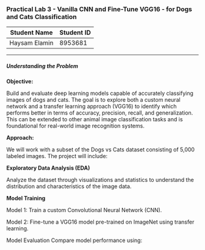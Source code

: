 ### Practical Lab 3 - Vanilla CNN and Fine-Tune VGG16 - for Dogs and Cats Classification

| Student Name  | Student ID |
|---------------|------------|
| Haysam Elamin | 8953681    |

---

##### Understanding the Problem
**Objective:**

Build and evaluate deep learning models capable of accurately classifying images of dogs and cats. The goal is to explore both a custom neural network and a transfer learning approach (VGG16) to identify which performs better in terms of accuracy, precision, recall, and generalization. This can be extended to other animal image classification tasks and is foundational for real-world image recognition systems.

**Approach:**

We will work with a subset of the Dogs vs Cats dataset consisting of 5,000 labeled images. The project will include:

**Exploratory Data Analysis (EDA)**

Analyze the dataset through visualizations and statistics to understand the distribution and characteristics of the image data.

**Model Training**

Model 1: Train a custom Convolutional Neural Network (CNN).

Model 2: Fine-tune a VGG16 model pre-trained on ImageNet using transfer learning.

Model Evaluation
Compare model performance using:
